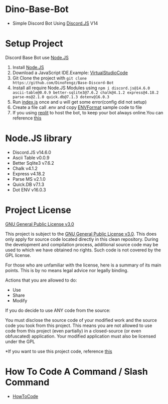 # Dino-Base-Bot
- Simple Discord Bot Using [Discord.JS](https://discord.js.org/#/) V14

# Setup Project
Discord Base Bot use [Node.JS](https://nodejs.org/en/)

1) Install [Node.JS](https://nodejs.org/en/)
2) Download a JavaScript IDE.Example: [VirtualStudioCode](https://code.visualstudio.com/)
3) Git Clone the project with ```git clone https://github.com/DinoFengz/Base-Discord-Bot```
4) Install all require Node.JS Modules using ```npm i discord.js@14.6.0 ascii-table@0.0.9 better-sqlite3@7.6.2 chalk@4.1.2 express@4.18.2 parse-ms@2.1.0 quick.db@7.1.3 dotenv@16.0.3```
5) Run [index.js](index.js) once and u will get some error(config did not setup)
6) Create a file call .env and copy [ENVFormat](docs/ENVFormat.md) sample code to file
7) If you using [replit](https://replit.com/~) to host the bot, to keep your bot always online.You can reference [this](docs/HowToUptime.md)

# Node.JS library
- Discord.JS v14.6.0
- Ascii Table v0.0.9
- Better Sqlite3 v7.6.2
- Chalk v4.1.2
- Express v4.18.2
- Parse MS v2.1.0
- Quick.DB v7.1.3
- Dot ENV v16.0.3

# Project License
[GNU General Public License v3.0](docs/LICENSE.md)

This project is subject to the [GNU General Public License v3.0](https://www.gnu.org/licenses/gpl-3.0.en.html). This does only apply for source code located directly in this clean repository. During the development and compilation process, additional source code may be used to which we have obtained no rights. Such code is not covered by the GPL license.

For those who are unfamiliar with the license, here is a summary of its main points. This is by no means legal advice nor legally binding.

Actions that you are allowed to do:
- Use
- Share
- Modify

If you do decide to use ANY code from the source:

You must disclose the source code of your modified work and the source code you took from this project. This means you are not allowed to use code from this project (even partially) in a closed-source (or even obfuscated) application.
Your modified application must also be licensed under the GPL

*If you want to use this project code, reference [this](docs/UseCode.md)

# How To Code A Command / Slash Command
- [HowToCode](docs/HowToCode.md)